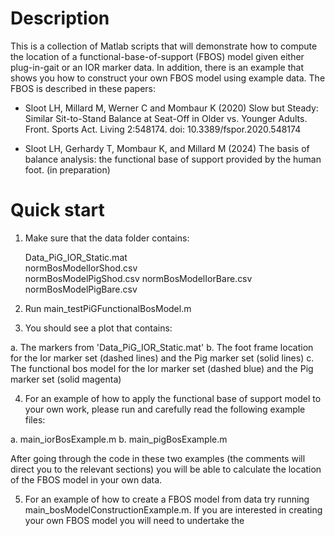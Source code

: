 # Description

This is a collection of Matlab scripts that will demonstrate how to compute the location of a functional-base-of-support (FBOS) model given either plug-in-gait or an IOR marker data. In addition, there is an example that shows you how to construct your own FBOS model using example data. The FBOS is described in these papers:

  - Sloot LH, Millard M, Werner C and Mombaur K (2020) Slow but Steady: Similar Sit-to-Stand Balance at Seat-Off in Older vs. Younger Adults. Front. Sports Act. Living 2:548174. doi: 10.3389/fspor.2020.548174

  - Sloot LH, Gerhardy T, Mombaur K, and Millard M (2024) The basis of balance analysis: the functional base of support provided by the human foot. (in preparation)

# Quick start
1. Make sure that the data folder contains:

    Data_PiG_IOR_Static.mat  
    normBosModelIorShod.csv  
    normBosModelPigShod.csv
    normBosModelIorBare.csv  
    normBosModelPigBare.csv

2. Run main_testPiGFunctionalBosModel.m

3. You should see a plot that contains:

  a. The markers from 'Data_PiG_IOR_Static.mat' 
  b. The foot frame location for the Ior marker set (dashed lines) and the Pig marker set (solid lines)
  c. The functional bos model for the Ior marker set (dashed blue) and the Pig marker set (solid magenta)

4. For an example of how to apply the functional base of support model to your own work, please run and carefully read the following example files:

  a. main_iorBosExample.m
  b. main_pigBosExample.m

After going through the code in these two examples (the comments will direct you to the relevant sections) you will be able to calculate the location of the FBOS model in your own data.

5. For an example of how to create a FBOS model from data try running main_bosModelConstructionExample.m. If you are interested in creating your own FBOS model you will need to undertake the 
